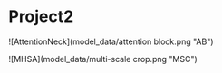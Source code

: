 # Project2



![AttentionNeck](model_data/attention block.png "AB")

![MHSA](model_data/multi-scale crop.png "MSC")
